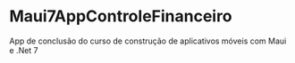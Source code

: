 # Maui7AppControleFinanceiro
App de conclusão do curso de construção de aplicativos móveis com Maui e .Net 7
